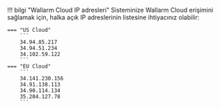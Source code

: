 !!! bilgi "Wallarm Cloud IP adresleri"
    Sisteminize Wallarm Cloud erişimini sağlamak için, halka açık IP adreslerinin listesine ihtiyacınız olabilir:

    === "US Cloud"
        ```
        34.94.85.217
        34.94.51.234
        34.102.59.122
        ```
    === "EU Cloud"
        ```
        34.141.230.156
        34.91.138.113
        34.90.114.134
        35.204.127.78
        ```
